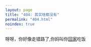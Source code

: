 ```yaml
---
layout: page
title: "404: 其实啥都没有"
permalink: "404.html"
noindex: true
---
```


呀呀，你好像走错路了,你妈叫你[回家](/)吃饭
